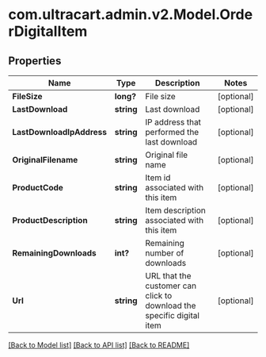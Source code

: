 # com.ultracart.admin.v2.Model.OrderDigitalItem
## Properties

Name | Type | Description | Notes
------------ | ------------- | ------------- | -------------
**FileSize** | **long?** | File size | [optional] 
**LastDownload** | **string** | Last download | [optional] 
**LastDownloadIpAddress** | **string** | IP address that performed the last download | [optional] 
**OriginalFilename** | **string** | Original file name | [optional] 
**ProductCode** | **string** | Item id associated with this item | [optional] 
**ProductDescription** | **string** | Item description associated with this item | [optional] 
**RemainingDownloads** | **int?** | Remaining number of downloads | [optional] 
**Url** | **string** | URL that the customer can click to download the specific digital item | [optional] 

[[Back to Model list]](../README.md#documentation-for-models) [[Back to API list]](../README.md#documentation-for-api-endpoints) [[Back to README]](../README.md)

